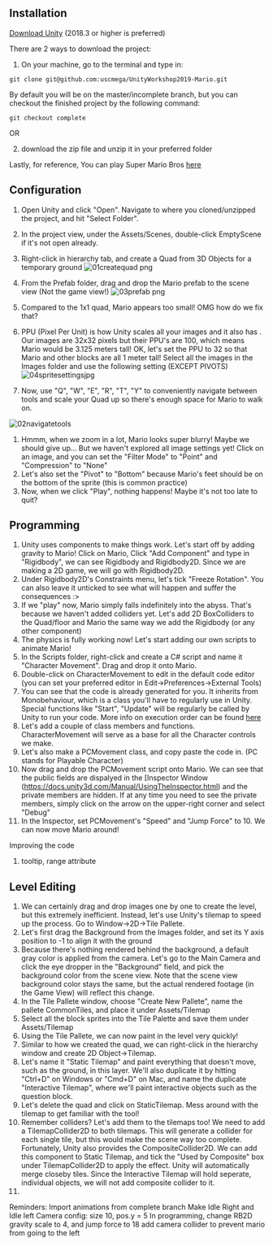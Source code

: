 ## Installation
[Download Unity](https://store.unity.com/download?ref=personal) (2018.3 or higher is preferred)

There are 2 ways to download the project:

1. On your machine, go to the terminal and type in:

```
git clone git@github.com:uscmega/UnityWorkshop2019-Mario.git
```
By default you will be on the master/incomplete branch, but you can checkout the finished project by the following command:

```
git checkout complete
```

OR

2. download the zip file and unzip it in your preferred folder

Lastly, for reference, You can play Super Mario Bros [here](https://supermarioemulator.com/mario.php)


## Configuration
1. Open Unity and click "Open". Navigate to where you cloned/unzipped the project, and hit "Select Folder".
1. In the project view, under the Assets/Scenes, double-click EmptyScene if it's not open already.
1. Right-click in hierarchy tab, and create a Quad from 3D Objects for a temporary ground
![01createquad png](https://user-images.githubusercontent.com/20757517/53938558-7c222d80-4065-11e9-99d7-687e74d437bc.jpg)
1. From the Prefab folder, drag and drop the Mario prefab to the scene view (Not the game view!) 
![03prefab png](https://user-images.githubusercontent.com/20757517/53938655-b5f33400-4065-11e9-926b-a05ab5851808.jpg)

1. Compared to the 1x1 quad, Mario appears too small! OMG how do we fix that?
1. PPU (Pixel Per Unit) is how Unity scales all your images and it also has . Our images are 32x32 pixels but their PPU's are 100, which means Mario would be 3.125 meters tall! OK, let's set the PPU to 32 so that Mario and other blocks are all 1 meter tall! Select all the images in the Images folder and use the following setting (EXCEPT PIVOTS)
![04spritesettingsjpg](https://user-images.githubusercontent.com/20757517/53939235-53029c80-4067-11e9-9458-09cfcf4c9a36.jpg)

1. Now, use "Q", "W", "E", "R", "T", "Y" to conveniently navigate between tools and scale your Quad up so there's enough space for Mario to walk on.

![02navigatetools](https://user-images.githubusercontent.com/20757517/53939164-28b0df00-4067-11e9-8c0d-a56f598c8303.jpg)

1. Hmmm, when we zoom in a lot, Mario looks super blurry! Maybe we should give up... But we haven't explored all image settings yet! Click on an image, and you can set the "Filter Mode" to "Point" and "Compression" to "None"
1. Let's also set the "Pivot" to "Bottom" because Mario's feet should be on the bottom of the sprite (this is common practice)
1. Now, when we click "Play", nothing happens! Maybe it's not too late to quit?

## Programming
1. Unity uses components to make things work. Let's start off by adding gravity to Mario! Click on Mario, Click "Add Component" and type in "Rigidbody", we can see Rigidbody and Rigidbody2D. Since we are making a 2D game, we will go with Rigidbody2D.
1. Under Rigidbody2D's Constraints menu, let's tick "Freeze Rotation". You can also leave it unticked to see what will happen and suffer the consequences :>
2. If we "play" now, Mario simply falls indefinitely into the abyss. That's because we haven't added colliders yet. Let's add 2D BoxColliders to the Quad/floor and Mario the same way we add the Rigidbody (or any other component) 
3. The physics is fully working now! Let's start adding our own scripts to animate Mario!
4. In the Scripts folder, right-click and create a C# script and name it "Character Movement". Drag and drop it onto Mario.
5. Double-click on CharacterMovement to edit in the default code editor (you can set your preferred editor in Edit->Preferences->External Tools)
6. You can see that the code is already generated for you. It inherits from Monobehaviour, which is a class you'll have to regularly use in Unity. Special functions like "Start", "Update" will be regularly be called by Unity to run your code. More info on execution order can be found [here](https://docs.unity3d.com/Manual/ExecutionOrder.html)
7. Let's add a couple of class members and functions. CharacterMovement will serve as a base for all the Character controls we make.
8. Let's also make a PCMovement class, and copy paste the code in. (PC stands for Playable Character)
7. Now drag and drop the PCMovement script onto Mario. We can see that the public fields are dispalyed in the [Inspector Window (https://docs.unity3d.com/Manual/UsingTheInspector.html) and the private members are hidden. If at any time you need to see the private members, simply click on the arrow on the upper-right corner and select "Debug"
8. In the Inspector, set PCMovement's "Speed" and "Jump Force" to 10. We can now move Mario around!

Improving the code
1. tooltip, range attribute

## Level Editing
1. We can certainly drag and drop images one by one to create the level, but this extremely inefficient. Instead, let's use Unity's tilemap to speed up the process. Go to Window->2D->Tile Pallete.
1. Let's first drag the Background from the Images folder, and set its Y axis position to -1 to align it with the ground
1. Because there's nothing rendered behind the background, a default gray color is applied from the camera. Let's go to the Main Camera and click the eye dropper in the "Background" field, and pick the background color from the scene view. Note that the scene view background color stays the same, but the actual rendered footage (in the Game View) will reflect this change.
1. In the Tile Pallete window, choose "Create New Pallete", name the pallete CommonTiles, and place it under Assets/Tilemap
1. Select all the block sprites into the Tile Palette and save them under Assets/Tilemap
1. Using the Tile Pallete, we can now paint in the level very quickly!
1. Similar to how we created the quad, we can right-click in the hierarchy window and create 2D Object->Tilemap.
1. Let's name it "Static Tilemap" and paint everything that doesn't move, such as the ground, in this layer. We'll also duplicate it by hitting "Ctrl+D" on Windows or "Cmd+D" on Mac, and name the duplicate "Interactive Tilemap", where we'll paint interactive objects such as the question block. 
1. Let's delete the quad and click on StaticTilemap. Mess around with the tilemap to get familiar with the tool!
1. Remember colliders? Let's add them to the tilemaps too! We need to add a TilemapCollider2D to both tilemaps. This will generate a collider for each single tile, but this would make the scene way too complete. Fortunately, Unity also provides the CompositeCollider2D. We can add this component to Static Tilemap, and tick the "Used by Composite" box under TilemapCollider2D to apply the effect. Unity will automatically merge closeby tiles. Since the Interactive Tilemap will hold seperate, individual objects, we will not add composite collider to it.
1. 

Reminders:
Import animations from complete branch
Make Idle Right and Idle left
Camera config: size 10, pos.y = 5
In programming, change RB2D gravity scale to 4, and jump force to 18
add camera collider to prevent mario from going to the left
